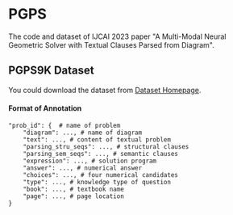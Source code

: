 # PGPS
The code and dataset of IJCAI 2023 paper "A Multi-Modal Neural Geometric Solver with Textual Clauses Parsed from Diagram".

## PGPS9K Dataset
You could download the dataset from [Dataset Homepage](http://www.nlpr.ia.ac.cn/databases/CASIA-PGPS9K).

#### Format of Annotation
```
"prob_id": {  # name of problem
    "diagram": ..., # name of diagram 
    "text": ..., # content of textual problem
    "parsing_stru_seqs": ..., # structural clauses
    "parsing_sem_seqs": ..., # semantic clauses
    "expression": ..., # solution program
    "answer": ..., # numerical answer
    "choices": ..., # four numerical candidates
    "type": ..., # knowledge type of question
    "book": ..., # textbook name 
    "page": ..., # page location 
}
```